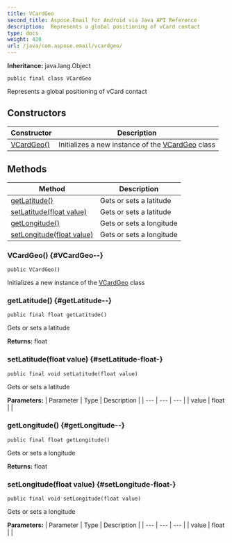 ```yaml
---
title: VCardGeo
second_title: Aspose.Email for Android via Java API Reference
description:  Represents a global positioning of vCard contact
type: docs
weight: 420
url: /java/com.aspose.email/vcardgeo/
---
```

**Inheritance:**
java.lang.Object
```
public final class VCardGeo
```

Represents a global positioning of vCard contact
## Constructors

| Constructor | Description |
| --- | --- |
| [VCardGeo()](#VCardGeo--) | Initializes a new instance of the [VCardGeo](../../com.aspose.email/vcardgeo) class |
## Methods

| Method | Description |
| --- | --- |
| [getLatitude()](#getLatitude--) | Gets or sets a latitude |
| [setLatitude(float value)](#setLatitude-float-) | Gets or sets a latitude |
| [getLongitude()](#getLongitude--) | Gets or sets a longitude |
| [setLongitude(float value)](#setLongitude-float-) | Gets or sets a longitude |
### VCardGeo() {#VCardGeo--}
```
public VCardGeo()
```


Initializes a new instance of the [VCardGeo](../../com.aspose.email/vcardgeo) class

### getLatitude() {#getLatitude--}
```
public final float getLatitude()
```


Gets or sets a latitude

**Returns:**
float
### setLatitude(float value) {#setLatitude-float-}
```
public final void setLatitude(float value)
```


Gets or sets a latitude

**Parameters:**
| Parameter | Type | Description |
| --- | --- | --- |
| value | float |  |

### getLongitude() {#getLongitude--}
```
public final float getLongitude()
```


Gets or sets a longitude

**Returns:**
float
### setLongitude(float value) {#setLongitude-float-}
```
public final void setLongitude(float value)
```


Gets or sets a longitude

**Parameters:**
| Parameter | Type | Description |
| --- | --- | --- |
| value | float |  |

